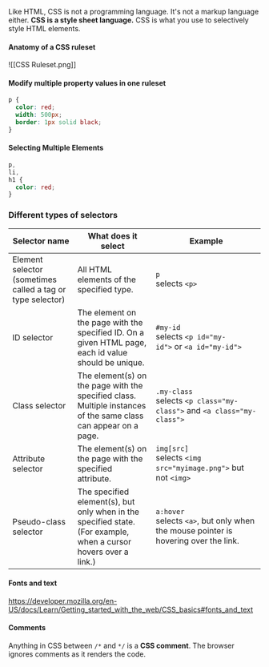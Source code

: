 Like HTML, CSS is not a programming language. It's not a markup language either. **CSS is a style sheet language.** CSS is what you use to selectively style HTML elements.

#### Anatomy of a CSS ruleset
![[CSS Ruleset.png]]
#### Modify multiple property values in one ruleset
```css
p {
  color: red;
  width: 500px;
  border: 1px solid black;
}
```
#### Selecting Multiple Elements
```css
p,
li,
h1 {
  color: red;
}
```

### Different types of selectors
|Selector name|What does it select|Example|
|---|---|---|
|Element selector (sometimes called a tag or type selector)|All HTML elements of the specified type.|`p`  <br>selects `<p>`|
|ID selector|The element on the page with the specified ID. On a given HTML page, each id value should be unique.|`#my-id`  <br>selects `<p id="my-id">` or `<a id="my-id">`|
|Class selector|The element(s) on the page with the specified class. Multiple instances of the same class can appear on a page.|`.my-class`  <br>selects `<p class="my-class">` and `<a class="my-class">`|
|Attribute selector|The element(s) on the page with the specified attribute.|`img[src]`  <br>selects `<img src="myimage.png">` but not `<img>`|
|Pseudo-class selector|The specified element(s), but only when in the specified state. (For example, when a cursor hovers over a link.)|`a:hover`  <br>selects `<a>`, but only when the mouse pointer is hovering over the link.|

#### Fonts  and text
https://developer.mozilla.org/en-US/docs/Learn/Getting_started_with_the_web/CSS_basics#fonts_and_text

#### Comments
Anything in CSS between `/*` and `*/` is a **CSS comment**. The browser ignores comments as it renders the code.

